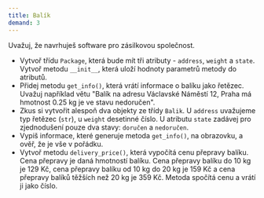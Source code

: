```yaml
---
title: Balík
demand: 3
---
```


Uvažuj, že navrhuješ software pro zásilkovou společnost.

- Vytvoř třídu `Package`, která bude mít tři atributy - `address`, `weight` a `state`. Vytvoř metodu `__init__`, která uloží hodnoty parametrů metody do atributů.
- Přidej metodu `get_info()`, která vrátí informace o balíku jako řetězec. Uvažuj například větu "Balík na adresu Václavské Náměstí 12, Praha má hmotnost 0.25 kg je ve stavu nedoručen".
- Zkus si vytvořit alespoň dva objekty ze třídy `Balik`. U `address` uvažujeme typ řetězec (`str`), u `weight` desetinné číslo. U atributu `state` zadávej pro zjednodušení pouze dva stavy: `doručen` a `nedoručen`.
- Vypiš informace, které generuje metoda `get_info()`, na obrazovku, a ověř, že je vše v pořádku.
- Vytvoř metodu `delivery_price()`, která vypočítá cenu přepravy balíku. Cena přepravy je daná hmotností balíku. Cena přepravy balíku do 10 kg je 129 Kč, cena přepravy balíku od 10 kg do 20 kg je 159 Kč a cena přepravy balíků těžších než 20 kg je 359 Kč. Metoda spočítá cenu a vrátí ji jako číslo.

